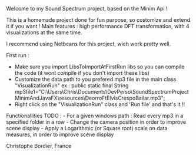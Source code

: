 Welcome to my Sound Spectrum project, based on the Minim Api !

This is a homemade project done for fun purpose, so customize and extend it if you want !
Main features : high performance DFT transformation, with 4 visualizations at the same time.

I recommend using Netbeans for this project, wich work pretty well.

First run :
-  Make sure you import LibsToImportAtFirstRun libs so you can compile the code (it wont compile if you don't import these libs)
-  Customize the data path to you prefered mp3 file in the main class "VisualizationRun"  ex :  public static final  String mp3file1="C:\\Users\\Chris\\Documents\\DevPerso\\SoundSpectrumProjectMinimAndJavaFX\\resources\\DeorroFtElvisCrespoBailar.mp3";
- Right click on the "VisualizationRun" class and 'Run file' and that's it !!
   
Functionallities TODO : 
     - For a given windows path : Read every mp3 in a specified folder in a row
     - Change the camera position in order to improve scene display
     - Apply a Logarithmic (or Square root) scale on data measures, in order to improve scene display
   
Christophe Bordier, France
